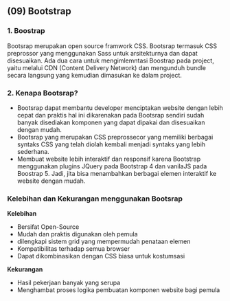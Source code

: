 ## (09) Bootstrap

### 1. Boostrap 
Bootsrap merupakan open source framwork CSS. Bootsrap termasuk CSS preprossor yang menggunakan Sass untuk arsitekturnya dan dapat disesuaikan. Ada dua cara untuk mengimlemntasi Boostrap pada project, yaitu melalui CDN (Content Delivery Network) dan mengunduh bundle secara langsung yang kemudian dimasukan ke dalam project.

### 2. Kenapa Bootsrap?
 - Bootsrap dapat membantu developer menciptakan website dengan lebih cepat dan praktis hal ini dikarenakan pada Bootsrap sendiri sudah banyak disediakan komponen yang dapat dipakai dan disesuaikan dengan mudah.
 - Bootsrap yang merupakan CSS preprossecor yang memiliki berbagai syntaks CSS yang telah diolah kembali menjadi syntaks yang lebih sederhana.
 - Membuat website lebih interaktif dan responsif karena Bootstrap menggunakan plugins JQuery pada Bootstrap 4 dan vanilaJS pada Boostrap 5. Jadi, jita bisa menambahkan berbagai elemen interaktif ke website dengan mudah.

 ### Kelebihan dan Kekurangan menggunakan Bootsrap

**Kelebihan**
- Bersifat Open-Source
- Mudah dan praktis digunakan oleh pemula
- dilengkapi sistem grid yang mempermudah penataan elemen
- Kompatibilitas terhadap semua browser
- Dapat dikombinasikan dengan CSS biasa untuk kostumsasi

**Kekurangan**
- Hasil pekerjaan banyak yang serupa
- Menghambat proses logika pembuatan komponen website bagi pemula


